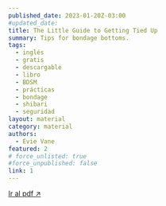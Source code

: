 ```yaml
---
published_date: 2023-01-20Z-03:00
#updated_date:
title: The Little Guide to Getting Tied Up
summary: Tips for bondage bottoms.
tags:
  - inglés
  - gratis
  - descargable
  - libro
  - BDSM
  - prácticas
  - bondage
  - shibari
  - seguridad
layout: material
category: material
authors:
  - Evie Vane
featured: 2
# force_unlisted: true
#force_unpublished: false
link: 1
---
```


<script>
  import guia from '$lib/posts/material/media/the-little-guide-to-getting-tied-up/1.pdf'
</script>

<object title="{title}" data={guia} type="application/pdf" width="50rem" height="1000px" alt="pdf">
<a href={guia}>Ir al pdf ↗️</a>
</object> 
